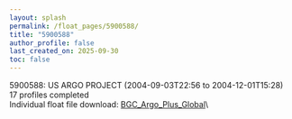 ```yaml
---
layout: splash
permalink: /float_pages/5900588/
title: "5900588"
author_profile: false
last_created_on: 2025-09-30
toc: false
---
```

 
5900588: US ARGO PROJECT (2004-09-03T22:56 to 2004-12-01T15:28)\
17 profiles completed\
Individual float file download: [BGC_Argo_Plus_Global](https://ftp.soest.hawaii.edu/bgc_argo_plus/Individual_Floats/outliers_removed/5900588_Sprof_processed.nc)\
